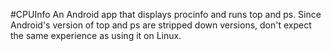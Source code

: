 #CPUInfo
An Android app that displays procinfo and runs top and ps. Since Android's version of top and ps are stripped down versions, don't expect the same experience as using it on Linux.
